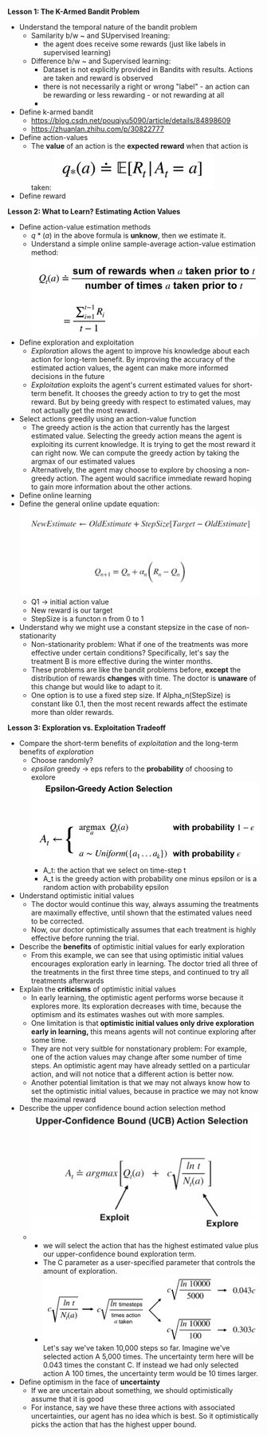 **Lesson 1: The K-Armed Bandit Problem**
* Understand the temporal nature of the bandit problem
  * Samilarity b/w ~ and SUpervised lreaning:
    * the agent does receive some rewards (just like labels in supervised learning)
  * Difference b/w ~ and Supervised learning: 
    * Dataset is not explicitly provided in Bandits with results. Actions are taken and reward is observed
    * there is not necessarily a right or wrong "label" - an action can be rewarding or less rewarding - or not rewarding at all
    * 
* Define k-armed bandit
    * https://blog.csdn.net/pouqiyu5090/article/details/84898609 
    * https://zhuanlan.zhihu.com/p/30822777
* Define action-values
  * The **value** of an action is the **expected reward** when that action is taken: ![image](IMG/action_value.png)
* Define reward


**Lesson 2: What to Learn? Estimating Action Values**
* Define action-value estimation methods
  * $q*(a)$ in the above formula is **unknow**, then we estimate it.
  * Understand a simple online sample-average action-value estimation method: ![image](/IMG/ac_estimation.png)
* Define exploration and exploitation
  * *Exploration* allows the agent to improve his knowledge about each action for long-term benefit. By improving the accuracy of the estimated action values, the agent can make more informed decisions in the future
  * *Exploitation* exploits the agent's current estimated values for short-term benefit. It chooses the greedy action to try to get the most reward. But by being greedy with respect to estimated values, may not actually get the most reward. 
* Select actions greedily using an action-value function
  *  The greedy action is the action that currently has the largest estimated value. Selecting the greedy action means the agent is exploiting its current knowledge. It is trying to get the most reward it can right now. We can compute the greedy action by taking the argmax of our estimated values
  *  Alternatively, the agent may choose to explore by choosing a non-greedy action. The agent would sacrifice immediate reward hoping to gain more information about the other actions.
* Define online learning
* Define the general online update equation:![imgae](/IMG/general_update_rule.png)
  * Q1 -> initial action value
  * New reward is our target
  * StepSize is a functon n from 0 to 1
* Understand why we might use a constant stepsize in the case of non-stationarity
  * Non-stationarity problem:  What if one of the treatments was more effective under certain conditions? Specifically, let's say the treatment B is more effective during the winter months.
  * These problems are like the bandit problems  before, **except** the distribution of rewards **changes** with time. The doctor is **unaware** of this change but would like to adapt to it. 
  * One option is to use a fixed step size. If Alpha_n(StepSize) is constant like 0.1, then the most recent rewards affect the estimate more than older rewards.
 

**Lesson 3: Exploration vs. Exploitation Tradeoff**
* Compare the short-term benefits of *exploitation* and the long-term benefits of *exploration*
  * Choose randomly?
  * $epsilon$ greedy -> eps refers to the **probability** of choosing to exolore ![image](/IMG/eps.png)
    * A_t: the action that we select on time-step t
    * A_t is the greedy action with probability one minus epsilon or is a random action with probability epsilon
* Understand optimistic initial values
  * The doctor would continue this way, always assuming the treatments are maximally effective, until shown that the estimated values need to be corrected.
  * Now, our doctor optimistically assumes that each treatment is highly effective before running the trial.
* Describe the **benefits** of optimistic initial values for early exploration
  * From this example, we can see that using optimistic initial values encourages exploration early in learning. The doctor tried all three of the treatments in the first three time steps, and continued to try all treatments afterwards
* Explain the **criticisms** of optimistic initial values
  * In early learning, the optimistic agent performs worse because it explores more. Its exploration decreases with time, because the optimism and its estimates washes out with more samples.
  * One limitation is that **optimistic initial values only drive exploration early in learning,** this means agents will not continue exploring after some time.
  * They are not very suitble for nonstationary problem: For example, one of the action values may change after some number of time steps. An optimistic agent may have already settled on a particular action, and will not notice that a different action is better now. 
  * Another potential limitation is that we may not always know how to set the optimistic initial values, because in practice we may not know the maximal reward
* Describe the upper confidence bound action selection method
  * ![imgae](/IMG/UCB.png)
    * we will select the action that has the highest estimated value plus our upper-confidence bound exploration term.
    * The C parameter as a user-specified parameter that controls the amount of exploration.
    * ![image](/IMG/UCB_explore_term.png) Let's say we've taken 10,000 steps so far. Imagine we've selected action A 5,000 times. The uncertainty term here will be 0.043 times the constant C. If instead we had only selected action A 100 times, the uncertainty term would be 10 times larger.
* Define optimism in the face of **uncertainty**
  * If we are uncertain about something, we should optimistically assume that it is good
  * For instance, say we have these three actions with associated uncertainties, our agent has no idea which is best. So it optimistically picks the action that has the highest upper bound.
